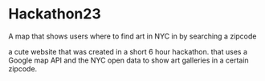 # Hackathon23
A map that shows users where to find art in NYC in by searching a zipcode

a cute website that was created in a short 6 hour hackathon. that uses a Google map API and the NYC open data to show art galleries in a certain zipcode.
